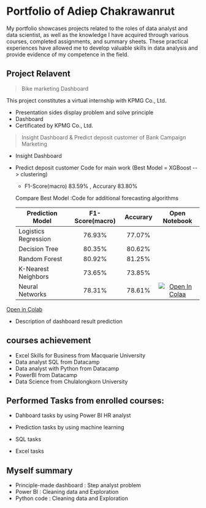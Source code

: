 # Portfolio of Adiep Chakrawanrut
My portfolio showcases projects related to the roles of data analyst and data scientist, as well as the knowledge I have acquired through various courses, completed assignments, and summary sheets. These practical experiences have allowed me to develop valuable skills in data analysis and provide evidence of my competence in the field.

## Project Relavent
>Bike marketing Dashboard  

This project constitutes a virtual internship with KPMG Co., Ltd.
 - Presentation sides display problem and solve principle
 - Dashboard
 - Certificated by KPMG Co., Ltd. 



>Insight Dashboard & Predict deposit customer of Bank Campaign Marketing 
- Insight Dashboard
- Predict deposit customer
  Code for main work (Best Model = XGBoost --> clustering)
  - F1-Score(macro) 83.59% , Accurary 83.80%
  
  Compare Best Model :Code for additional forecasting algorithms  
    
  | Prediction Model | F1-Score(macro) | Accurary | Open Notebook   |
  | ---------------- |:--------------: | :--------:|:--------------:|
  | Logistics Regression |76.93%       |77.07%     |                |
  | Decision Tree        |80.35%       |80.62%     |                |
  | Random Forest        |80.92%       |81.25%     |                |
  | K-Nearest Neighbors  |73.65%       |73.85%     |                |
  | Neural Networks      |78.31%       |78.61%     |   [![Open In Colaa](https://colab.research.google.com/assets/colab-badge.svg)](https://colab.research.google.com/github/PunAditep/Aditep_project_Data/blob/main/Neural_Networks_project2.ipynb)             |

<a href = "https://colab.research.google.com/gist/PunAditep/c35c74e6e626d40320039e0f358c9005/neural-networks-project2.ipynb" target="_blank">Open in Colab</a>


 - Description of dashboard result prediction 
    


## courses achievement
- Excel Skills for Business from Macquarie University
- Data analyst SQL from Datacamp
- Data analyst with Python from Datacamp
- PowerBI from Datacamp
- Data Science from Chulalongkorn University

## Performed Tasks from enrolled courses:
- Dahboard tasks by using Power BI 
  HR analyst
- Prediction tasks by using machine learning

- SQL tasks
  
- Excel tasks
 
 
 
## Myself summary
 - Principle-made dashboard : Step analyst problem
 - Power BI : Cleaning data and Exploration
 - Python code : Cleaning data and Exploration
 




